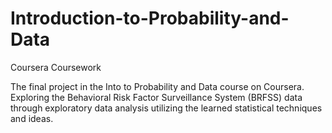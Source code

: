 # Introduction-to-Probability-and-Data
Coursera Coursework

The final project in the Into to Probability and Data course on Coursera. Exploring the Behavioral Risk Factor Surveillance System (BRFSS) data through exploratory data analysis utilizing the learned statistical techniques and ideas. 
